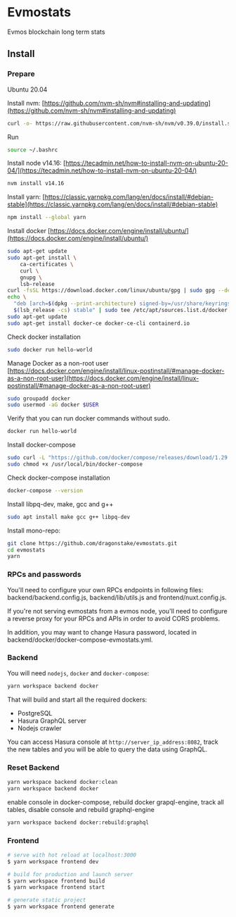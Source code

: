 # Evmostats

Evmos blockchain long term stats


## Install

### Prepare

Ubuntu 20.04

Install nvm: [https://github.com/nvm-sh/nvm#installing-and-updating](https://github.com/nvm-sh/nvm#installing-and-updating)

```bash
curl -o- https://raw.githubusercontent.com/nvm-sh/nvm/v0.39.0/install.sh | bash
```

Run

```bash
source ~/.bashrc
```

Install node v14.16: [https://tecadmin.net/how-to-install-nvm-on-ubuntu-20-04/](https://tecadmin.net/how-to-install-nvm-on-ubuntu-20-04/)

```bash
nvm install v14.16
```

Install yarn: [https://classic.yarnpkg.com/lang/en/docs/install/#debian-stable](https://classic.yarnpkg.com/lang/en/docs/install/#debian-stable)

```bash
npm install --global yarn
```

Install docker [https://docs.docker.com/engine/install/ubuntu/](https://docs.docker.com/engine/install/ubuntu/)

```bash
sudo apt-get update
sudo apt-get install \
    ca-certificates \
    curl \
    gnupg \
    lsb-release
curl -fsSL https://download.docker.com/linux/ubuntu/gpg | sudo gpg --dearmor -o /usr/share/keyrings/docker-archive-keyring.gpg
echo \
  "deb [arch=$(dpkg --print-architecture) signed-by=/usr/share/keyrings/docker-archive-keyring.gpg] https://download.docker.com/linux/ubuntu \
  $(lsb_release -cs) stable" | sudo tee /etc/apt/sources.list.d/docker.list > /dev/null
sudo apt-get update
sudo apt-get install docker-ce docker-ce-cli containerd.io
```

Check docker installation

```bash
sudo docker run hello-world
```

Manage Docker as a non-root user [https://docs.docker.com/engine/install/linux-postinstall/#manage-docker-as-a-non-root-user](https://docs.docker.com/engine/install/linux-postinstall/#manage-docker-as-a-non-root-user)

```bash
sudo groupadd docker
sudo usermod -aG docker $USER
```

Verify that you can run docker commands without sudo.

```bash
docker run hello-world
```

Install docker-compose

```bash
sudo curl -L "https://github.com/docker/compose/releases/download/1.29.2/docker-compose-$(uname -s)-$(uname -m)" -o /usr/local/bin/docker-compose
sudo chmod +x /usr/local/bin/docker-compose
```

Check docker-compose installation

```bash
docker-compose --version
```

Install libpq-dev, make, gcc and g++

```bash
sudo apt install make gcc g++ libpq-dev
```
Install mono-repo:

```bash
git clone https://github.com/dragonstake/evmostats.git
cd evmostats
yarn
```

### RPCs and passwords

You'll need to configure your own RPCs endpoints in following files: backend/backend.config.js, backend/lib/utils.js and frontend/nuxt.config.js.

If you're not serving evmostats from a evmos node, you'll need to configure a reverse proxy for your RPCs and APIs in order to avoid CORS problems.

In addition, you may want to change Hasura password, located in backend/docker/docker-compose-evmostats.yml.

### Backend

You will need `nodejs`, `docker` and `docker-compose`:

```bash
yarn workspace backend docker
```

That will build and start all the required dockers:

- PostgreSQL
- Hasura GraphQL server
- Nodejs crawler

You can access Hasura console at `http://server_ip_address:8082`, track the new tables and you will be able to query the data using GraphQL.

### Reset Backend

```bash
yarn workspace backend docker:clean
yarn workspace backend docker
```

enable console in docker-compose, rebuild docker grapql-engine, track all tables, disable console and rebuild graphql-engine

```bash
yarn workspace backend docker:rebuild:graphql
```

### Frontend

```bash
# serve with hot reload at localhost:3000
$ yarn workspace frontend dev

# build for production and launch server
$ yarn workspace frontend build
$ yarn workspace frontend start

# generate static project
$ yarn workspace frontend generate
```
